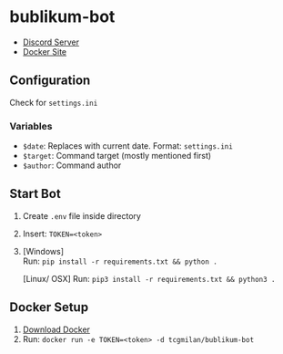 # bublikum-bot
- [Discord Server](https://discord.gg/HsaYVHgSst)
- [Docker Site](https://hub.docker.com/repository/docker/tcgmilan/bublikum-bot)


## Configuration
  Check for `settings.ini`   
### Variables
- `$date`: Replaces with current date. Format: `settings.ini`
- `$target`: Command target (mostly mentioned first)
- `$author`: Command author  


## Start Bot
1. Create `.env` file inside directory
2. Insert: `TOKEN=<token>`
3. [Windows]   
Run: `pip install -r requirements.txt && python .`     

   [Linux/ OSX] Run: `pip3 install -r requirements.txt && python3 .`


## Docker Setup
1. [Download Docker](https://www.docker.com/get-started)
2. Run: `docker run -e TOKEN=<token> -d tcgmilan/bublikum-bot`
